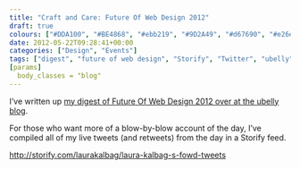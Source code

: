 ```yaml
---
title: "Craft and Care: Future Of Web Design 2012"
draft: true
colours: ["#DDA100", "#BE4868", "#ebb219", "#9D2A49", "#d67690", "#e26e8e", "#f7d578"]
date: 2012-05-22T09:28:41+00:00
categories: ["Design", "Events"]
tags: ["digest", "future of web design", "Storify", "Twitter", "ubelly"]
[params]
  body_classes = "blog"
---
```


I’ve written up [my digest of Future Of Web Design 2012 over at the ubelly blog](http://www.ubelly.com/2012/05/craft-and-care-future-of-web-design-london-2012/).

For those who want more of a blow-by-blow account of the day, I’ve compiled all of my live tweets (and retweets) from the day in a Storify feed.

http://storify.com/laurakalbag/laura-kalbag-s-fowd-tweets

	